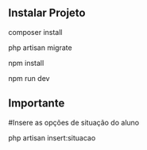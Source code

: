 ## Instalar Projeto
<p>composer install</p>
<p>php artisan migrate</p>
<p>npm install
<p>npm run dev</p>

## Importante
#Insere as opções de situação do aluno
<p>php artisan insert:situacao</p>
